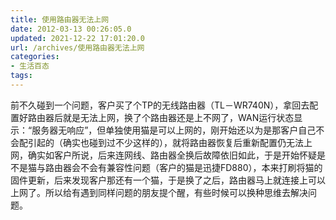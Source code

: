 ```yaml
---
title: 使用路由器无法上网
date: 2012-03-13 00:26:05.0
updated: 2021-12-22 17:01:20.0
url: /archives/使用路由器无法上网
categories: 
- 生活百态
tags: 
---
```


前不久碰到一个问题，客户买了个TP的无线路由器（TL－WR740N），拿回去配置好路由器后就是无法上网，换了个路由器还是上不网了，WAN运行状态显示：“服务器无响应”，但单独使用猫是可以上网的，刚开始还以为是那客户自己不会配引起的（确实也碰到过不少这样的），就将路由器恢复后重新配置仍无法上网，确实如客户所说，后来连网线、路由器全换后故障依旧如此，于是开始怀疑是不是猫与路由器会不会有兼容性问题（客户的猫是迅捷FD880），本来打刷将猫的固件更新，后来发现客户那还有一个猫，于是换了之后，路由器马上就连接上可以上网了。所以给有遇到同样问题的朋友提个醒，有些时候可以换种思维去解决问题。